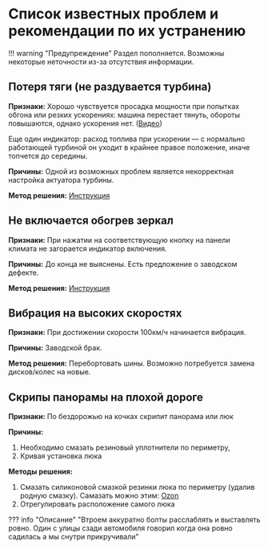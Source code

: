 # Список известных проблем и рекомендации по их устранению

!!! warning "Предупреждение"
    Раздел пополняется. Возможны некоторые неточности из-за отсутствия информации.

## Потеря тяги (не раздувается турбина)

**Признаки:** Хорошо чувствуется просадка мощности при попытках обгона или резких ускорениях: машина перестает тянуть, обороты повышаются, однако ускорения нет. ([Видео](https://t.me/Kia_Sportage_5_Turbo/1/120742))

Еще один индикатор: расход топлива при ускорении — с нормально работающей турбиной он уходит в крайнее правое положение, иначе топчется до середины.

**Причины:** Одной из возможных проблем является некорректная настройка актуатора турбины.

**Метод решения:** [Инструкция](./service/manuals/turbine.md)

## Не включается обогрев зеркал

**Признаки:** При нажатии на соответствующую кнопку на панели климата не загорается индикатор включения.

**Причины:** До конца не выяснены. Есть предложение о заводском дефекте.

**Метод решения:** [Инструкция](./service/manuals/glass-heat.md)

## Вибрация на высоких скоростях

**Признаки:** При достижении скорости 100км/ч начинается вибрация.

**Причины:** Заводской брак.

**Метод решения:** Перебортовать шины. Возможно потребуется замена дисков/колес на новые. 

## Скрипы панорамы на плохой дороге

**Признаки:** По бездорожью на кочках скрипит панорама или люк

**Причины:**

1. Необходимо смазать резиновый уплотнители по периметру, 
2. Кривая установка люка

**Методы решения:** 

1. Смазать силиконовой смазкой резинки люка по периметру (удалив родную смазку). Самазать можно этим: [Ozon](https://ozon.ru/t/a5n7nDQ)
2. Отрегулировать расположение самого люка
   
??? info "Описание"
    "Втроем аккуратно болты расслаблять и выставлять ровно. Один с улицы сзади автомобиля говорил когда она ровно садилась а мы снутри прикручивали"